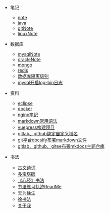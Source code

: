 - 笔记
  - [note](笔记/note.md)
  - [java](笔记/java.md)
  - [gitNote](笔记/gitNote.md)
  - [linuxNote](笔记/linuxNote-x.md)

- 数据库  
  - [mysqlNote](数据库/mysqlNote.md)
  - [oracleNote](数据库/oracleNote.md)
  - [mongo](数据库/mongo.md)
  - [redis](数据库/redis.md)
  - [数据库隔离级别](数据库/数据库隔离级别.md)
  - [mysql开启log-bin日志](数据库/mysql开启log-bin日志.md)

- 资料
  - [eclipse](资料/eclipse.md)
  - [docker](资料/docker.md)
  - [nginx笔记](资料/nginx笔记.md)
  - [markdown常用语法](资料/markdown常用语法.md)
  - [vuepress构建项目](资料/vuepress构建项目.md)
  - [gitlab、github绑定自定义域名](资料/gitlab、github绑定自定义域名.md)
  - [git平台docsify布署markdown文件](资料/git平台docsify布署markdown文件.md)
  - [gitlab、github、gitee布署mkdocs主题仓库](资料/gitlab、github、gitee布署mkdocs主题仓库.md)
	
- 书法
  - [古文诗词](书法/古文诗词.md)
  - [多宝塔碑](书法/多宝塔碑.md)
  - [《心经》书法](书法/《心经》书法.md)
  - [书法练习轨迹ReadMe](书法/书法练习轨迹ReadMe.md)
  - [无为徐生](书法/无为徐生.md)
  - [徐书法](书法/徐书法.md)
  - [关于我](书法/关于我.md)

